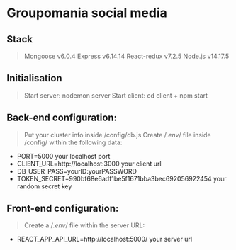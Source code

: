 # Groupomania social media

## Stack

> Mongoose v6.0.4
> Express v6.14.14
> React-redux v7.2.5
> Node.js v14.17.5

## Initialisation

> Start server: nodemon server
> Start client: cd client + npm start

## Back-end configuration:

> Put your cluster info inside /config/db.js
> Create /_.env_/ file inside /config/ within the following data:

- PORT=5000 your localhost port
- CLIENT_URL=http://localhost:3000 your client url
- DB_USER_PASS=yourID:yourPASSWORD
- TOKEN_SECRET=990bf68e6adf1be5f1671bba3bec692056922454 your random secret key

## Front-end configuration:

> Create a /_.env_/ file within the server URL:

- REACT_APP_API_URL=http://localhost:5000/ your server url
